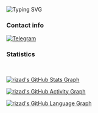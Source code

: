 <img
     src="https://readme-typing-svg.herokuapp.com?lines=Muhammed+rizad"
            alt="Typing SVG"/> 
<h3>Contact info</h3>

[![Telegram](https://img.shields.io/badge/Telegram-grey?style=for-the-badge&logo=telegram)](https://telegram.me/rizad_x96)
<h3>Statistics</h3>
<br>

[![rizad's GitHub Stats Graph](https://github-readme-streak-stats.herokuapp.com/?user=riz4d)](https://github.com/riz4d)

[![rizad's GitHub Activity Graph](https://activity-graph.herokuapp.com/graph?username=riz4d&theme=react-dark&custom_title=Contribution+Graph)](https://github.com/riz4d)
</div>

[![rizad's GitHub Language Graph](https://github-readme-stats.vercel.app/api/top-langs/?username=riz4d&theme=tokyonight)](https://github.com/riz4d)

